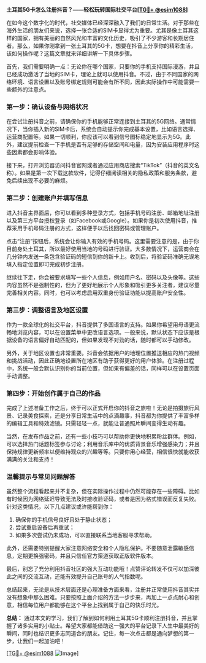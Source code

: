 **土耳其5G卡怎么注册抖音？——轻松玩转国际社交平台[[TG💪+ @esim1088](https://t.me/s/esim1088)]**

在如今这个数字化的时代，社交媒体已经深深融入了我们的日常生活。对于那些在海外生活的朋友们来说，选择一张合适的SIM卡显得尤为重要。尤其是像土耳其这样的国家，拥有美丽的自然风光和丰富的文化历史，吸引了不少游客和长期居住者。那么，如果你刚拿到一张土耳其的5G卡，想要在抖音上分享你的精彩生活，该如何操作呢？这篇文章就来详细讲解一下具体步骤。

首先，我们需要明确一点：无论你在哪个国家，只要你的手机支持国际漫游，并且已经成功激活了当地的SIM卡，理论上就可以使用抖音。不过，由于不同国家的网络环境、语言设置以及账号绑定规则可能会有所不同，因此实际操作中可能需要一些额外的注意点。

### 第一步：确认设备与网络状况

在尝试注册抖音之前，请确保你的手机能够正常连接到土耳其的5G网络。通常情况下，当你插入新的SIM卡后，系统会自动提示你完成基本设置，比如语言选择、运营商配置等。如果一切顺利，你应该可以看到信号图标稳定地显示为5G。此外，建议提前检查一下手机是否有足够的存储空间和电量，因为安装应用程序时这些因素都会影响体验。

接下来，打开浏览器访问抖音官网或者通过应用商店搜索“TikTok”（抖音的英文名称）。如果是第一次下载这款软件，记得仔细阅读相关的隐私政策和服务条款，避免后续出现不必要的麻烦。

### 第二步：创建账户并填写信息

进入抖音主界面后，你可以看到多种登录方式，包括手机号码注册、邮箱地址注册以及第三方平台授权登录（如Facebook或Google）。如果你是初次使用抖音，推荐采用手机号码注册的方式，这样便于以后找回密码或管理账户。

点击“注册”按钮后，系统会让你输入有效的手机号码。这里需要注意的是，由于你目前身处土耳其，所以最好使用当地的号码进行验证。大多数情况下，运营商会在几分钟内发送一条包含验证码的短信到你的新卡上。收到后，将验证码准确无误地填入指定位置即可完成初步注册。

继续往下走，你会被要求填写一些个人信息，例如用户名、密码以及头像等。这些内容虽然不是强制性的，但为了更好地展示个人形象和吸引更多关注者，建议尽量完善相关内容。同时，也可以考虑启用双重身份验证功能以提高账户安全性。

### 第三步：调整语言及地区设置

作为一款全球化的社交平台，抖音提供了多国语言的支持。如果你希望用母语更流畅地浏览内容，可以在设置菜单中更改语言选项。一般来说，默认状态下应该是根据设备的语言偏好自动匹配的，但如果发现不对劲的话，随时都可以手动修改。

另外，关于地区设置也非常重要。抖音会依据用户的地理位置推送相应的热门视频和挑战活动，因此正确地设置所在地区有助于获得更好的用户体验。在注册过程中，系统一般会默认识别你的当前位置，但如果有偏差的话，同样可以在设置页面手动调整。

### 第四步：开始创作属于自己的作品

完成了上述准备工作之后，终于可以正式开启你的抖音之旅啦！无论是拍摄旅行风景、记录美食探索，还是分享日常生活中的点滴趣事，抖音都为你提供了丰富多样的编辑工具和特效滤镜。只需轻轻一点，就能让普通照片瞬间变得生动有趣。

当然，在发布作品之前，还有一些小技巧可以帮助你更快地积累粉丝群体。例如，可以选择热门话题标签参与讨论；利用音乐库中的优质背景音乐增强感染力；并且保持规律更新频率以便维持观众的兴趣等等。只要你用心经营，相信很快就能收获满满的关注和支持！

### 温馨提示与常见问题解答

虽然整个流程看起来并不复杂，但在实际操作过程中仍然可能存在一些障碍。比如有时候因为网络延迟导致无法及时接收验证码，或者是因为格式错误而反复失败。针对这类情况，以下几点建议或许能帮到你：

1. 确保你的手机信号良好且处于静止状态；
2. 尝试重启设备后再重试；
3. 如果多次尝试仍未成功，可以直接联系当地客服寻求帮助。

此外，还需要特别提醒大家注意网络安全和个人隐私保护。不要随意泄露敏感信息，定期更换强密码，并且只信任官方渠道获取正版软件版本。

最后，别忘了充分利用抖音社区的强大互动功能哦！点赞评论转发不仅可以加深彼此之间的交流互动，还能有效提升自己账号的人气指数呢。

总结起来，无论是从技术层面还是心理准备方面来看，注册并正常使用抖音其实并没有想象中那么困难。只要按照上面介绍的方法一步步来，再加上一点点耐心和创意，相信每位用户都能够在这个平台上找到属于自己的快乐时光。

**总结：** 通过本文的学习，我们了解到如何利用土耳其5G卡顺利注册抖音，并且掌握了诸多实用的小贴士。希望大家都能借助这一强大的平台记录下人生中最美好的瞬间，同时也结识更多志同道合的朋友。记住，每一次点击都是通向梦想的第一步，让我们一起加油吧！

[[TG💪+ @esim1088](https://t.me/s/esim1088) ![Image](https://i.postimg.cc/4NQfJmqS/Snipaste-2025-05-13-00-14-12.png)]